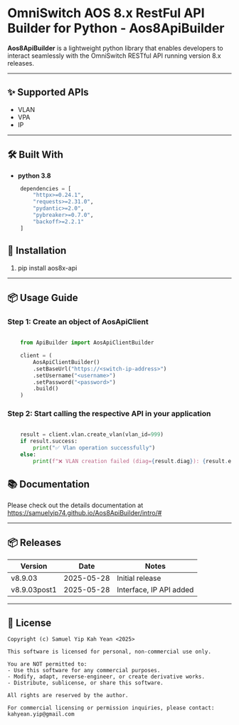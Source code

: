 
# OmniSwitch AOS 8.x RestFul API Builder for Python - **Aos8ApiBuilder**

**Aos8ApiBuilder** is a lightweight python library that enables developers to interact seamlessly with the OmniSwitch RESTful API running version 8.x releases.

---

## ✨ Supported APIs

- VLAN 
- VPA
- IP


---

## 🛠️ Built With

- **python 3.8**

```python
    dependencies = [
        "httpx>=0.24.1",
        "requests>=2.31.0",
        "pydantic>=2.0",
        "pybreaker>=0.7.0",
        "backoff>=2.2.1"
    ]
```

## 🚀 Installation


1. pip install aos8x-api

---

## 📦 Usage Guide

### Step 1: Create an object of AosApiClient


```python

    from ApiBuilder import AosApiClientBuilder

    client = (
        AosApiClientBuilder()
        .setBaseUrl("https://<switch-ip-address>")
        .setUsername("<username>")
        .setPassword("<password>")
        .build()
    )

```

### Step 2: Start calling the respective API in your application

```python

    result = client.vlan.create_vlan(vlan_id=999)
    if result.success:
        print("✅ Vlan operation successfully")
    else:
        print(f"❌ VLAN creation failed (diag={result.diag}): {result.error}")
```

## 📚 Documentation

Please check out the details documentation at https://samuelyip74.github.io/Aos8ApiBuilder/intro/#

---

## 📦 Releases

| Version          | Date       | Notes                       |
|------------------|------------|-----------------------------|
| v8.9.03          | 2025-05-28 | Initial release             |
| v8.9.03post1     | 2025-05-28 | Interface, IP API added     |


---

## 📄 License

```
Copyright (c) Samuel Yip Kah Yean <2025>

This software is licensed for personal, non-commercial use only.

You are NOT permitted to:
- Use this software for any commercial purposes.
- Modify, adapt, reverse-engineer, or create derivative works.
- Distribute, sublicense, or share this software.

All rights are reserved by the author.

For commercial licensing or permission inquiries, please contact:
kahyean.yip@gmail.com
```


